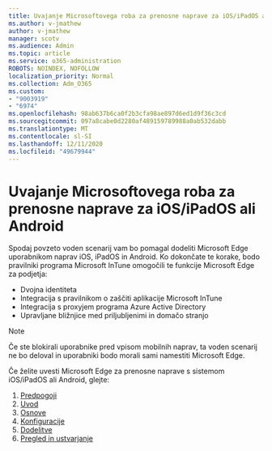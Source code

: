 ```yaml
---
title: Uvajanje Microsoftovega roba za prenosne naprave za iOS/iPadOS ali Android
ms.author: v-jmathew
author: v-jmathew
manager: scotv
ms.audience: Admin
ms.topic: article
ms.service: o365-administration
ROBOTS: NOINDEX, NOFOLLOW
localization_priority: Normal
ms.collection: Adm_O365
ms.custom:
- "9003919"
- "6974"
ms.openlocfilehash: 98ab637b6ca0f2b3cfa98ae897d6ed1d9f36c3cd
ms.sourcegitcommit: 097a8cabe0d2280af489159789988a0ab532dabb
ms.translationtype: MT
ms.contentlocale: sl-SI
ms.lasthandoff: 12/11/2020
ms.locfileid: "49679944"
---
```

# <a name="deploy-microsoft-edge-for-mobile-for-iosipados-or-android"></a>Uvajanje Microsoftovega roba za prenosne naprave za iOS/iPadOS ali Android

Spodaj povzeto voden scenarij vam bo pomagal dodeliti Microsoft Edge uporabnikom naprav iOS, iPadOS in Android. Ko dokončate te korake, bodo pravilniki programa Microsoft InTune omogočili te funkcije Microsoft Edge za podjetja:

- Dvojna identiteta
- Integracija s pravilnikom o zaščiti aplikacije Microsoft InTune
- Integracija s proxyjem programa Azure Active Directory
- Upravljane bližnjice med priljubljenimi in domačo stranjo

> [!NOTE]
> Če ste blokirali uporabnike pred vpisom mobilnih naprav, ta voden scenarij ne bo deloval in uporabniki bodo morali sami namestiti Microsoft Edge.

Če želite uvesti Microsoft Edge za prenosne naprave s sistemom iOS/iPadOS ali Android, glejte:

1. [Predpogoji](https://go.microsoft.com/fwlink/?linkid=2133027)
2. [Uvod](https://go.microsoft.com/fwlink/?linkid=2133520)
3. [Osnove](https://go.microsoft.com/fwlink/?linkid=2133421)
4. [Konfiguracije](https://go.microsoft.com/fwlink/?linkid=2133521)
5. [Dodelitve](https://go.microsoft.com/fwlink/?linkid=2132869)
6. [Pregled in ustvarjanje](https://go.microsoft.com/fwlink/?linkid=2133522)
